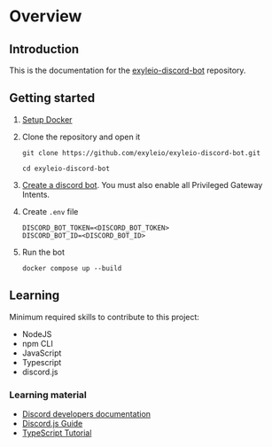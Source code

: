 # Overview

## Introduction

This is the documentation for the
[exyleio-discord-bot](https://github.com/exyleio/exyleio-discord-bot)
repository.

## Getting started

1. [Setup Docker](/docs/contribution-guides/developers/docker)

2. Clone the repository and open it

   ```
   git clone https://github.com/exyleio/exyleio-discord-bot.git
   ```

   ```
   cd exyleio-discord-bot
   ```

3. [Create a discord bot](https://discordjs.guide/preparations/setting-up-a-bot-application.html).
   You must also enable all Privileged Gateway Intents.

4. Create `.env` file

   ```dosini
   DISCORD_BOT_TOKEN=<DISCORD_BOT_TOKEN>
   DISCORD_BOT_ID=<DISCORD_BOT_ID>
   ```

5. Run the bot

   ```
   docker compose up --build
   ```

## Learning

Minimum required skills to contribute to this project:

- NodeJS
- npm CLI
- JavaScript
- Typescript
- discord.js

### Learning material

- [Discord developers documentation](https://discord.com/developers/docs)
- [Discord.js Guide](https://discordjs.guide)
- [TypeScript Tutorial](https://www.typescripttutorial.net)
